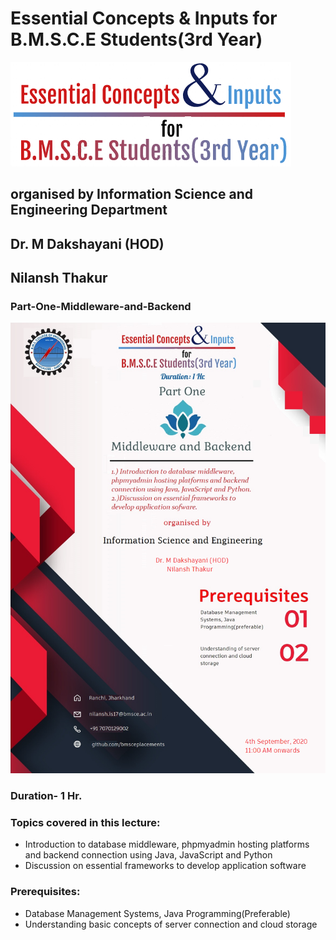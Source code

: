 # Essential Concepts & Inputs for B.M.S.C.E Students(3rd Year)
![Brochure Logo](/images/lecturelogo.png)
## organised by Information Science and Engineering Department
##                Dr. M Dakshayani (HOD)
##                Nilansh Thakur


### Part-One-Middleware-and-Backend
![Brochure part one](/images/partonefinal.png)
### Duration- 1 Hr.

### Topics covered in this lecture:
  * Introduction to database middleware, phpmyadmin hosting platforms and backend connection using Java, JavaScript and Python
  * Discussion on essential frameworks to develop application software
### Prerequisites:
  * Database Management Systems, Java Programming(Preferable)
  * Understanding basic concepts of server connection and cloud storage
  
  
